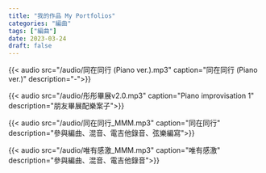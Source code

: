 ```yaml
---
title: "我的作品 My Portfolios"
categories: "編曲"
tags: ["編曲"]
date: 2023-03-24
draft: false
---
```






{{< audio src="/audio/同在同行 (Piano ver.).mp3" caption="同在同行 (Piano ver.)" description="-">}}

{{< audio src="/audio/彤彤畢展v2.0.mp3" caption="Piano improvisation 1" description="朋友畢展配樂案子">}}

{{< audio src="/audio/同在同行_MMM.mp3" caption="同在同行" description="參與編曲、混音、電吉他錄音、弦樂編寫">}}

{{< audio src="/audio/唯有感激_MMM.mp3" caption="唯有感激" description="參與編曲、混音、電吉他錄音">}}
